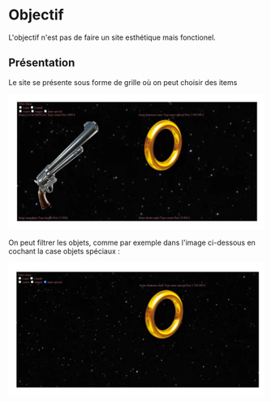# Objectif

L'objectif n'est pas de faire un site esthétique mais fonctionel.

## Présentation

Le site se présente sous forme de grille où on peut choisir des items

![image](Image/Image1.png)

On peut filtrer les objets, comme par exemple dans l'image ci-dessous en cochant la case objets spéciaux :

![image](Image/image2.png)

